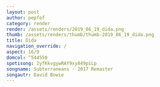 ```yaml
---
layout: post
author: pepfof
category: render
render: /assets/renders/2019_06_19_dida.png
thumb: /assets/renders/thumb/thumb-2019_06_19_dida.png
title: Dida
navigation_override: /
aspect: 16/9
domcol: ^544550
spotisong: 2yfKkvgywRAY9xy849piLp
songname: Subterraneans - 2017 Remaster
songautr: David Bowie
---
```


<!--USER BEGIN 1-->

<!--USER END 1-->

<!--more-->
<!--USER BEGIN 2-->

<!--USER END 2-->

